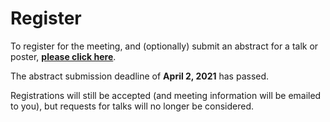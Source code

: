 # Register

To register for the meeting, and (optionally) submit an abstract for a talk or
poster, **[please click here](https://forms.gle/xUdkvBLDSBQN42Tk6)**.

The abstract submission deadline of **April 2, 2021** has passed.

Registrations will still be accepted (and meeting information will be emailed
to you), but requests for talks will no longer be considered.
